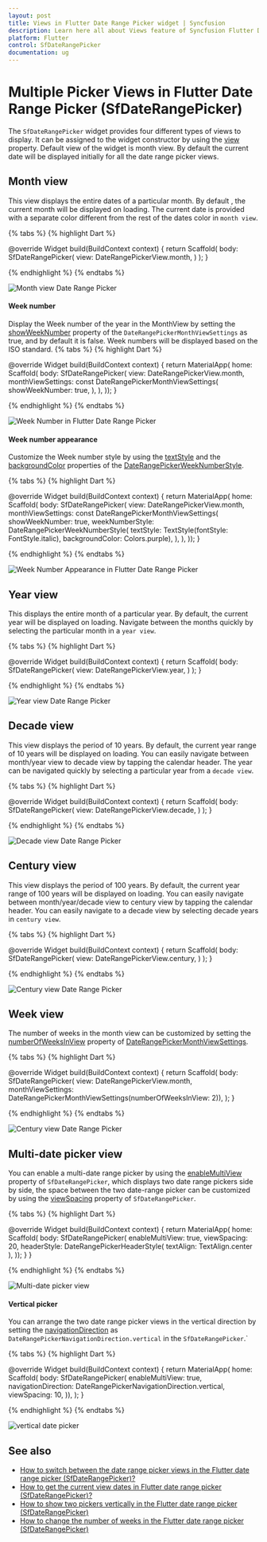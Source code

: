 ```yaml
---
layout: post
title: Views in Flutter Date Range Picker widget | Syncfusion
description: Learn here all about Views feature of Syncfusion Flutter Date Range Picker (SfDateRangePicker) widget and more.
platform: Flutter
control: SfDateRangePicker
documentation: ug
---
```


# Multiple Picker Views in Flutter Date Range Picker (SfDateRangePicker)
The `SfDateRangePicker` widget provides four different types of views to display. It can be assigned to the widget constructor by using the [view](https://pub.dev/documentation/syncfusion_flutter_datepicker/latest/datepicker/SfDateRangePicker/view.html) property. Default view of the widget is month view. By default the current date will be displayed initially for all the date range picker views.

## Month view
This view displays the entire dates of a particular month. By default , the current month will be displayed on loading. The current date is provided with a separate color different from the rest of the dates color in `month view`.

{% tabs %}
{% highlight Dart %}

@override
Widget build(BuildContext context) {
   return Scaffold(
        body: SfDateRangePicker(
       view: DateRangePickerView.month,
       )
   );
}

{% endhighlight %}
{% endtabs %}

![Month view Date Range Picker](images/views/monthview.png)


#### Week number

Display the Week number of the year in the MonthView by setting the [showWeekNumber](https://pub.dev/documentation/syncfusion_flutter_datepicker/latest/datepicker/DateRangePickerMonthViewSettings/showWeekNumber.html) property of the `DateRangePickerMonthViewSettings` as true, and by default it is false. Week numbers will be displayed based on the ISO standard.
{% tabs %}
{% highlight Dart %}

@override
  Widget build(BuildContext context) {
    return MaterialApp(
        home: Scaffold(
      body: SfDateRangePicker(
        view: DateRangePickerView.month,
        monthViewSettings: const DateRangePickerMonthViewSettings(
          showWeekNumber: true,
        ),
      ),
    ));
  }

{% endhighlight %}
{% endtabs %}

![Week Number in Flutter Date Range Picker](images\views\flutter-date-range-picker-week-number.png)

#### Week number appearance
Customize the Week number style by using the [textStyle](https://pub.dev/documentation/syncfusion_flutter_datepicker/latest/datepicker/DateRangePickerWeekNumberStyle/textStyle.html) and the [backgroundColor](https://pub.dev/documentation/syncfusion_flutter_datepicker/latest/datepicker/DateRangePickerWeekNumberStyle/backgroundColor.html) properties of the [DateRangePickerWeekNumberStyle](https://pub.dev/documentation/syncfusion_flutter_datepicker/latest/datepicker/DateRangePickerWeekNumberStyle-class.html).

{% tabs %}
{% highlight Dart %}

@override
  Widget build(BuildContext context) {
    return MaterialApp(
        home: Scaffold(
      body: SfDateRangePicker(
        view: DateRangePickerView.month,
        monthViewSettings: const DateRangePickerMonthViewSettings(
          showWeekNumber: true,
          weekNumberStyle: DateRangePickerWeekNumberStyle(
              textStyle: TextStyle(fontStyle: FontStyle.italic),
              backgroundColor: Colors.purple),
        ),
      ),
    ));
  }

{% endhighlight %}
{% endtabs %}

![Week Number Appearance in Flutter Date Range Picker](images\views\flutter-date-range-picker-week-number-appearance.png)


## Year view
This displays the entire month of a particular year. By default, the current year will be displayed on loading. Navigate between the months quickly by selecting the particular month in a `year view`.

{% tabs %}
{% highlight Dart %}

@override
Widget build(BuildContext context) {
   return Scaffold(
             body: SfDateRangePicker(
             view: DateRangePickerView.year,
             )
      );
}

{% endhighlight %}
{% endtabs %}

![Year view Date Range Picker](images/views/yearview.png)

## Decade view
This view displays the period of 10 years. By default, the current year range of 10 years will be displayed on loading. You can easily navigate between month/year view to decade view by tapping the calendar header. The year can be navigated quickly by selecting a particular year from a  `decade view`.

{% tabs %}
{% highlight Dart %}

@override
Widget build(BuildContext context) {
    return Scaffold(
               body: SfDateRangePicker(
               view: DateRangePickerView.decade,
              )
      );
}

{% endhighlight %}
{% endtabs %}

![Decade view Date Range Picker](images/views/decadeview.png)

## Century view
This view displays the period of 100 years. By default, the current year range of 100 years will be displayed on loading. You can easily navigate between month/year/decade view to century view by tapping the calendar header. You can easily navigate to a decade view by selecting decade years in `century view`.

{% tabs %}
{% highlight Dart %}

@override
Widget build(BuildContext context) {
    return Scaffold(
               body: SfDateRangePicker(
               view: DateRangePickerView.century,
               )
      );
}

{% endhighlight %}
{% endtabs %}

![Century view Date Range Picker](images/views/centuryview.png)

## Week view
The number of weeks in the month view can be customized by setting the [numberOfWeeksInView](https://pub.dev/documentation/syncfusion_flutter_datepicker/latest/datepicker/DateRangePickerMonthViewSettings/numberOfWeeksInView.html) property of [DateRangePickerMonthViewSettings](https://pub.dev/documentation/syncfusion_flutter_datepicker/latest/datepicker/DateRangePickerMonthViewSettings-class.html).

{% tabs %}
{% highlight Dart %}

@override
Widget build(BuildContext context) {
  return Scaffold(
    body: SfDateRangePicker(
        view: DateRangePickerView.month,
        monthViewSettings:
            DateRangePickerMonthViewSettings(numberOfWeeksInView: 2)),
  );
}

{% endhighlight %}
{% endtabs %}

![Century view Date Range Picker](images/views/numberofweek-in-view.png)

## Multi-date picker view
You can enable a multi-date range picker by using the [enableMultiView](https://pub.dev/documentation/syncfusion_flutter_datepicker/latest/datepicker/SfDateRangePicker/enableMultiView.html) property of `SfDateRangePicker`, which displays two date range pickers side by side, the space between the two date-range picker can be customized by using the [viewSpacing](https://pub.dev/documentation/syncfusion_flutter_datepicker/latest/datepicker/SfDateRangePicker/viewSpacing.html) property of `SfDateRangePicker`.

{% tabs %}
{% highlight Dart %}

@override
  Widget build(BuildContext context) {
    return MaterialApp(
        home: Scaffold(
          body: SfDateRangePicker(
            enableMultiView: true,
            viewSpacing: 20,
            headerStyle: DateRangePickerHeaderStyle(
              textAlign: TextAlign.center
            ),
        ));
  }
}

{% endhighlight %}
{% endtabs %}

![Multi-date picker view](images/views/multi-picker-view.jpg)

#### Vertical picker
You can arrange the two date range picker views in the vertical direction by setting the [navigationDirection](https://pub.dev/documentation/syncfusion_flutter_datepicker/latest/datepicker/SfDateRangePicker/navigationDirection.html) as `DateRangePickerNavigationDirection.vertical` in the `SfDateRangePicker`.`

{% tabs %}
{% highlight Dart %}

@override
Widget build(BuildContext context) {
  return MaterialApp(
    home: Scaffold(
        body: SfDateRangePicker(
      enableMultiView: true,
      navigationDirection: DateRangePickerNavigationDirection.vertical,
      viewSpacing: 10,
    )),
  );
}

{% endhighlight %}
{% endtabs %}

![vertical date picker](images/views/vertical-datepicker.png)

## See also

* [How to switch between the date range picker views in the Flutter date range picker (SfDateRangePicker)?](https://www.syncfusion.com/kb/11305/how-to-switch-between-the-date-range-picker-views-in-flutter-date-range-picker)
* [How to get the current view dates in Flutter date range picker (SfDateRangePicker)?](https://www.syncfusion.com/kb/11331/how-to-get-the-current-view-dates-in-flutter-date-range-picker-sfdaterangepicker)
* [How to show two pickers vertically in the Flutter date range picker (SfDateRangePicker)](https://www.syncfusion.com/kb/12193/how-to-show-two-pickers-vertically-in-the-flutter-date-range-picker-sfdaterangepicker)
* [How to change the number of weeks in the Flutter date range picker (SfDateRangePicker)](https://www.syncfusion.com/kb/12167/how-to-change-the-number-of-weeks-in-the-flutter-date-range-picker-sfdaterangepicker)
